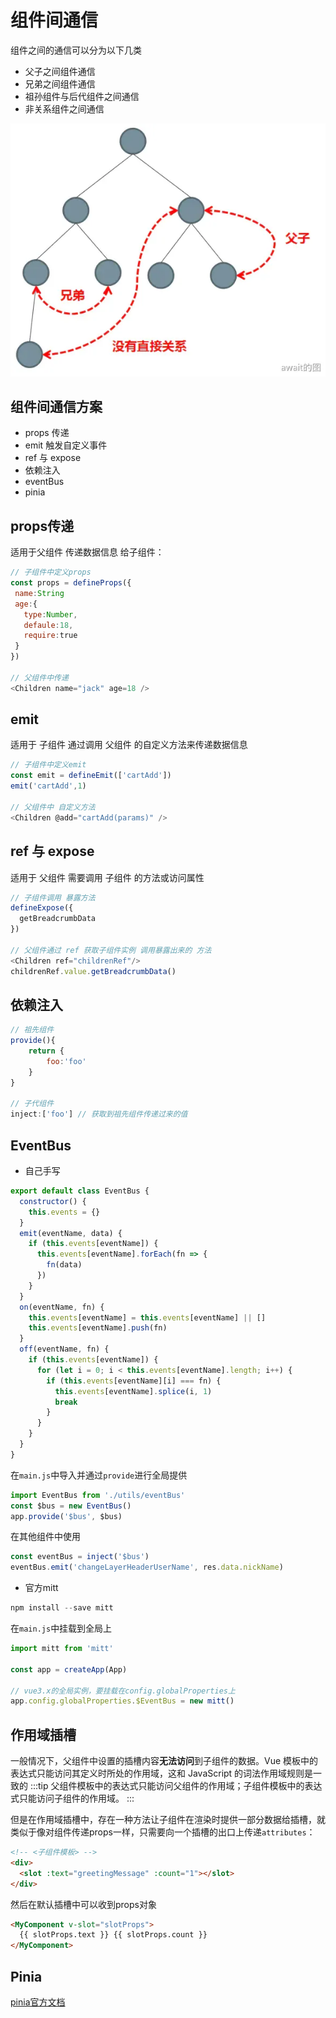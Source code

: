 # 组件间通信

组件之间的通信可以分为以下几类
- 父子之间组件通信
- 兄弟之间组件通信
- 祖孙组件与后代组件之间通信
- 非关系组件之间通信

![image](./assets/node-tree.png)

## 组件间通信方案
- props 传递
- emit 触发自定义事件
- ref 与 expose
- 依赖注入
- eventBus
- pinia

## props传递
适用于父组件 传递数据信息 给子组件：
```js
// 子组件中定义props
const props = defineProps({  
 name:String
 age:{    
   type:Number,  
   defaule:18,    
   require:true 
 }  
})  

// 父组件中传递
<Children name="jack" age=18 />
```

## emit
适用于 子组件 通过调用 父组件 的自定义方法来传递数据信息
```js
// 子组件中定义emit
const emit = defineEmit(['cartAdd'])
emit('cartAdd',1)

// 父组件中 自定义方法
<Children @add="cartAdd(params)" />  
```

## ref 与 expose
适用于 父组件 需要调用 子组件 的方法或访问属性
```js
// 子组件调用 暴露方法
defineExpose({
  getBreadcrumbData
})

// 父组件通过 ref 获取子组件实例 调用暴露出来的 方法
<Children ref="childrenRef"/>
childrenRef.value.getBreadcrumbData()
```

## 依赖注入
```js
// 祖先组件
provide(){  
    return {  
        foo:'foo'  
    }  
}  

// 子代组件
inject:['foo'] // 获取到祖先组件传递过来的值  
```

## EventBus
- 自己手写
```js
export default class EventBus {
  constructor() {
    this.events = {}
  }
  emit(eventName, data) {
    if (this.events[eventName]) {
      this.events[eventName].forEach(fn => {
        fn(data)
      })
    }
  }
  on(eventName, fn) {
    this.events[eventName] = this.events[eventName] || []
    this.events[eventName].push(fn)
  }
  off(eventName, fn) {
    if (this.events[eventName]) {
      for (let i = 0; i < this.events[eventName].length; i++) {
        if (this.events[eventName][i] === fn) {
          this.events[eventName].splice(i, 1)
          break
        }
      }
    }
  }
}

```
在`main.js`中导入并通过`provide`进行全局提供
```js
import EventBus from './utils/eventBus'
const $bus = new EventBus()
app.provide('$bus', $bus)
```
在其他组件中使用
```js
const eventBus = inject('$bus')
eventBus.emit('changeLayerHeaderUserName', res.data.nickName)
```

- 官方mitt
```js
npm install --save mitt
```
在`main.js`中挂载到全局上
```js
import mitt from 'mitt'

const app = createApp(App)

// vue3.x的全局实例，要挂载在config.globalProperties上
app.config.globalProperties.$EventBus = new mitt()
```

## 作用域插槽
一般情况下，父组件中设置的插槽内容**无法访问**到子组件的数据。Vue 模板中的表达式只能访问其定义时所处的作用域，这和 JavaScript 的词法作用域规则是一致的
:::tip
父组件模板中的表达式只能访问父组件的作用域；子组件模板中的表达式只能访问子组件的作用域。
:::

但是在作用域插槽中，存在一种方法让子组件在渲染时提供一部分数据给插槽，就类似于像对组件传递props一样，只需要向一个插槽的出口上传递`attributes`：
```html
<!-- <子组件模板> -->
<div>
  <slot :text="greetingMessage" :count="1"></slot>
</div>
```
然后在默认插槽中可以收到props对象
```html
<MyComponent v-slot="slotProps">
  {{ slotProps.text }} {{ slotProps.count }}
</MyComponent>
```

## Pinia
[pinia官方文档](https://pinia.web3doc.top/)